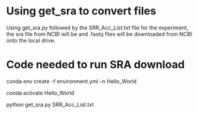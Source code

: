 # Using get_sra to convert files

Using get_sra.py followed by the SRR_Acc_List.txt file for the experiment, the sra file from NCBI will be and .fastq files will be downloaded from NCBI onto the local drive.
# Code needed to run SRA download

conda env create -f environment.yml -n Hello_World

conda activate Hello_World

python get_sra.py SRR_Acc_List.txt

       

